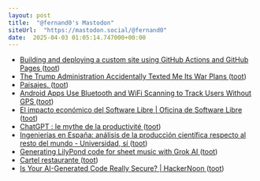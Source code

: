 ```yaml
---
layout: post
title:  "@fernand0's Mastodon"
siteUrl:  "https://mastodon.social/@fernand0"
date:  2025-04-03 01:05:14.747000+00:00
---
```

*  [Building and deploying a custom site using GitHub Actions and GitHub Pages ](https://til.simonwillison.net/github-actions/github-page) ([toot](https://mastodon.social/@fernand0/114271342739145579))
*  [The Trump Administration Accidentally Texted Me Its War Plans ](https://www.theatlantic.com/politics/archive/2025/03/trump-administration-accidentally-texted-me-its-war-plans/682151) ([toot](https://mastodon.social/@fernand0/114269605960755106))
*  [Paisajes. ](https://avecesunafoto.wordpress.com/2025/04/01/paisajes) ([toot](https://mastodon.social/@fernand0/114269237957184265))
*  [Android Apps Use Bluetooth and WiFi Scanning to Track Users Without GPS ](https://cyberinsider.com/android-apps-use-bluetooth-and-wifi-scanning-to-track-users-without-gps) ([toot](https://mastodon.social/@fernand0/114269230838434348))
*  [El impacto económico del Software Libre \| Oficina de Software Libre ](https://osl.ugr.es/2025/03/24/el-valor-del-software-libre) ([toot](https://mastodon.social/@fernand0/114269010739919415))
*  [ChatGPT : le mythe de la productivité ](https://danslesalgorithmes.net/2024/09/17/chatgpt-le-mythe-de-la-productivite) ([toot](https://mastodon.social/@fernand0/114268764054648983))
*  [Ingenierías en España: análisis de la producción científica respecto al resto del mundo - Universidad, sí ](https://www.universidadsi.es/ingenierias-en-espana-analisis-de-la-produccion-cientifica-respecto-al-resto-del-mundo) ([toot](https://mastodon.social/@fernand0/114268551190346262))
*  [Generating LilyPond code for sheet music with Grok AI ](https://www.johndcook.com/blog/2025/03/16/grokking-james-bond) ([toot](https://mastodon.social/@fernand0/114268341991134025))
*  [Cartel restaurante ](https://www.flickr.com/photos/fernand0/54400602463) ([toot](https://mastodon.social/@fernand0/114268333256759125))
*  [Is Your AI-Generated Code Really Secure? \| HackerNoon ](https://hackernoon.com/is-your-ai-generated-code-really-secur) ([toot](https://mastodon.social/@fernand0/114268159528679743))

